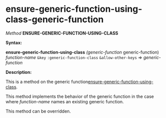 ensure-generic-function-using-class-generic-function
====================================================

*Method* **ENSURE-GENERIC-FUNCTION-USING-CLASS**

**Syntax:**

**ensure-generic-function-using-class** *(generic-function* generic-function) *function-name* `&key` `:generic-function-class` `&allow-other-keys` => *generic-function*

**Description:**

This is a method on the generic function[ensure-generic-function-using-class](ensure-generic-function-using-class.md).

This method implements the behavior of the generic function in the case where *function-name* names an existing generic function.

This method can be overridden.
